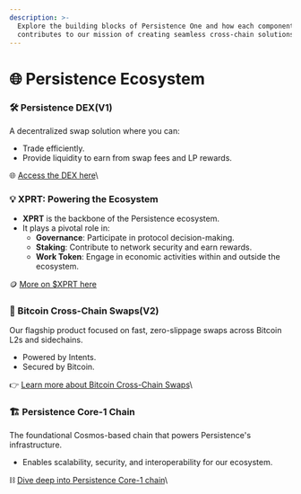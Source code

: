```yaml
---
description: >-
  Explore the building blocks of Persistence One and how each component
  contributes to our mission of creating seamless cross-chain solutions.
---
```


# 🌐 Persistence Ecosystem

### 🛠️ Persistence DEX(V1)

A decentralized swap solution where you can:

* Trade efficiently.
* Provide liquidity to earn from swap fees and LP rewards.

🌐 [Access the DEX here](https://app.persistence.one)\


### 💡 XPRT: Powering the Ecosystem&#x20;

* **XPRT** is the backbone of the Persistence ecosystem.
* It plays a pivotal role in:
  * **Governance**: Participate in protocol decision-making.
  * **Staking**: Contribute to network security and earn rewards.
  * **Work Token**: Engage in economic activities within and outside the ecosystem.

:coin: [More on $XPRT here](../participate/xprt/)

### 🚀 Bitcoin Cross-Chain Swaps(V2)

Our flagship product focused on fast, zero-slippage swaps across Bitcoin L2s and sidechains.

* Powered by Intents.
* Secured by Bitcoin.

👉 [Learn more about Bitcoin Cross-Chain Swaps](../products/bitcoin-cross-chain-swaps-v2/)\


### 🏗️ Persistence Core-1 Chain

The foundational Cosmos-based chain that powers Persistence's infrastructure.

* Enables scalability, security, and interoperability for our ecosystem.

:chains: [Dive deep into Persistence Core-1 chain](broken-reference)\
